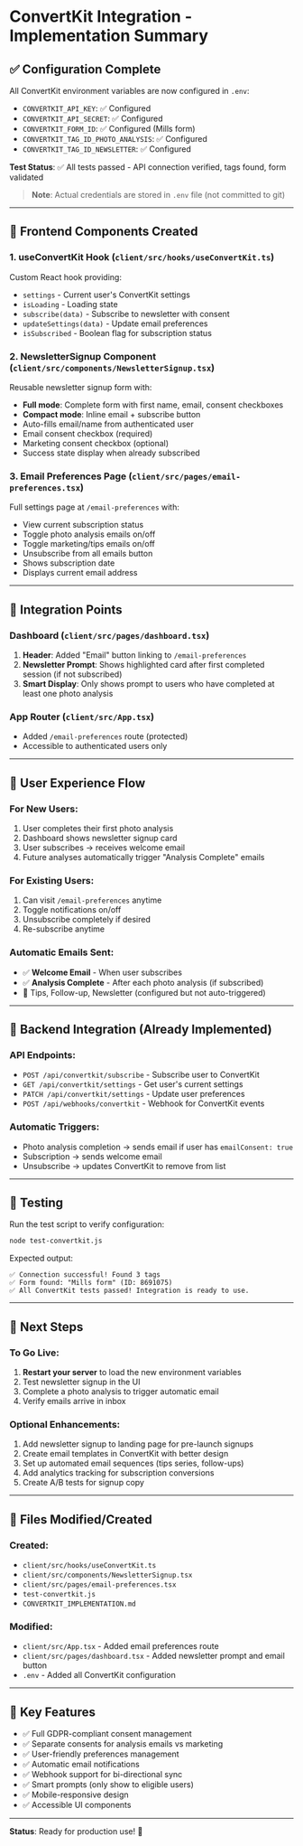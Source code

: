 # ConvertKit Integration - Implementation Summary

## ✅ Configuration Complete

All ConvertKit environment variables are now configured in `.env`:

- `CONVERTKIT_API_KEY`: ✅ Configured
- `CONVERTKIT_API_SECRET`: ✅ Configured
- `CONVERTKIT_FORM_ID`: ✅ Configured (Mills form)
- `CONVERTKIT_TAG_ID_PHOTO_ANALYSIS`: ✅ Configured
- `CONVERTKIT_TAG_ID_NEWSLETTER`: ✅ Configured

**Test Status**: ✅ All tests passed - API connection verified, tags found, form validated

> **Note**: Actual credentials are stored in `.env` file (not committed to git)

---

## 🎨 Frontend Components Created

### 1. **useConvertKit Hook** (`client/src/hooks/useConvertKit.ts`)
Custom React hook providing:
- `settings` - Current user's ConvertKit settings
- `isLoading` - Loading state
- `subscribe(data)` - Subscribe to newsletter with consent
- `updateSettings(data)` - Update email preferences
- `isSubscribed` - Boolean flag for subscription status

### 2. **NewsletterSignup Component** (`client/src/components/NewsletterSignup.tsx`)
Reusable newsletter signup form with:
- **Full mode**: Complete form with first name, email, consent checkboxes
- **Compact mode**: Inline email + subscribe button
- Auto-fills email/name from authenticated user
- Email consent checkbox (required)
- Marketing consent checkbox (optional)
- Success state display when already subscribed

### 3. **Email Preferences Page** (`client/src/pages/email-preferences.tsx`)
Full settings page at `/email-preferences` with:
- View current subscription status
- Toggle photo analysis emails on/off
- Toggle marketing/tips emails on/off
- Unsubscribe from all emails button
- Shows subscription date
- Displays current email address

---

## 🔌 Integration Points

### Dashboard (`client/src/pages/dashboard.tsx`)
1. **Header**: Added "Email" button linking to `/email-preferences`
2. **Newsletter Prompt**: Shows highlighted card after first completed session (if not subscribed)
3. **Smart Display**: Only shows prompt to users who have completed at least one photo analysis

### App Router (`client/src/App.tsx`)
- Added `/email-preferences` route (protected)
- Accessible to authenticated users only

---

## 📧 User Experience Flow

### For New Users:
1. User completes their first photo analysis
2. Dashboard shows newsletter signup card
3. User subscribes → receives welcome email
4. Future analyses automatically trigger "Analysis Complete" emails

### For Existing Users:
1. Can visit `/email-preferences` anytime
2. Toggle notifications on/off
3. Unsubscribe completely if desired
4. Re-subscribe anytime

### Automatic Emails Sent:
- ✅ **Welcome Email** - When user subscribes
- ✅ **Analysis Complete** - After each photo analysis (if subscribed)
- 📝 Tips, Follow-up, Newsletter (configured but not auto-triggered)

---

## 🔄 Backend Integration (Already Implemented)

### API Endpoints:
- `POST /api/convertkit/subscribe` - Subscribe user to ConvertKit
- `GET /api/convertkit/settings` - Get user's current settings
- `PATCH /api/convertkit/settings` - Update user preferences
- `POST /api/webhooks/convertkit` - Webhook for ConvertKit events

### Automatic Triggers:
- Photo analysis completion → sends email if user has `emailConsent: true`
- Subscription → sends welcome email
- Unsubscribe → updates ConvertKit to remove from list

---

## 🧪 Testing

Run the test script to verify configuration:
```bash
node test-convertkit.js
```

Expected output:
```
✅ Connection successful! Found 3 tags
✅ Form found: "Mills form" (ID: 8691075)
✅ All ConvertKit tests passed! Integration is ready to use.
```

---

## 🚀 Next Steps

### To Go Live:
1. **Restart your server** to load the new environment variables
2. Test newsletter signup in the UI
3. Complete a photo analysis to trigger automatic email
4. Verify emails arrive in inbox

### Optional Enhancements:
1. Add newsletter signup to landing page for pre-launch signups
2. Create email templates in ConvertKit with better design
3. Set up automated email sequences (tips series, follow-ups)
4. Add analytics tracking for subscription conversions
5. Create A/B tests for signup copy

---

## 📝 Files Modified/Created

### Created:
- `client/src/hooks/useConvertKit.ts`
- `client/src/components/NewsletterSignup.tsx`
- `client/src/pages/email-preferences.tsx`
- `test-convertkit.js`
- `CONVERTKIT_IMPLEMENTATION.md`

### Modified:
- `client/src/App.tsx` - Added email preferences route
- `client/src/pages/dashboard.tsx` - Added newsletter prompt and email button
- `.env` - Added all ConvertKit configuration

---

## 🎯 Key Features

- ✅ Full GDPR-compliant consent management
- ✅ Separate consents for analysis emails vs marketing
- ✅ User-friendly preferences management
- ✅ Automatic email notifications
- ✅ Webhook support for bi-directional sync
- ✅ Smart prompts (only show to eligible users)
- ✅ Mobile-responsive design
- ✅ Accessible UI components

---

**Status**: Ready for production use! 🎉
